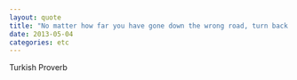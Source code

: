 ```yaml
---
layout: quote
title: "No matter how far you have gone down the wrong road, turn back."
date: 2013-05-04
categories: etc
---
```


Turkish Proverb
